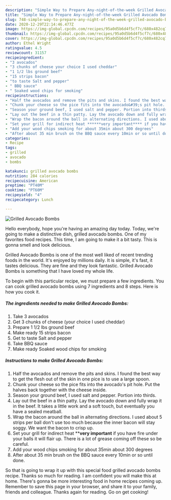 ```yaml
---
description: "Simple Way to Prepare Any-night-of-the-week Grilled Avocado Bombs"
title: "Simple Way to Prepare Any-night-of-the-week Grilled Avocado Bombs"
slug: 748-simple-way-to-prepare-any-night-of-the-week-grilled-avocado-bombs
date: 2020-12-29T22:14:46.477Z
image: https://img-global.cpcdn.com/recipes/95a0d5b6d4f5cf7c/680x482cq70/grilled-avocado-bombs-recipe-main-photo.jpg
thumbnail: https://img-global.cpcdn.com/recipes/95a0d5b6d4f5cf7c/680x482cq70/grilled-avocado-bombs-recipe-main-photo.jpg
cover: https://img-global.cpcdn.com/recipes/95a0d5b6d4f5cf7c/680x482cq70/grilled-avocado-bombs-recipe-main-photo.jpg
author: Ethel Wright
ratingvalue: 4.5
reviewcount: 31157
recipeingredient:
- "3 avocados"
- "3 chunks of cheese your choice I used cheddar"
- "1 1/2 lbs ground beef"
- "15 strips bacon"
- "to taste Salt and pepper"
- " BBQ sauce"
- " Soaked wood chips for smoking"
recipeinstructions:
- "Half the avocados and remove the pits and skins. I found the best way to get the flesh out of the skin in one pice is to use a large spoon."
- "Chunk your cheese so the pice fits into the avocado&#39;s pit hole. Put the halves back together with the cheese inside."
- "Season your ground beef, I used salt and pepper. Portion into thirds."
- "Lay out the beef in a thin patty. Lay the avocado down and fully wrap it in the beef. It takes a little work and a soft touch, but eventually you have a sealed meatball."
- "Wrap the bacon around the ball in alternating directions. I used about 5 strips per ball don&#39;t use too much because the inner bacon will stay soggy. We want the bacon to crisp up."
- "Set your grill for indirect heat ******very important**** if you have fire under your balls it will flair up. There is a lot of grease coming off these so be careful."
- "Add your wood chips smoking for about 35min about 300 degrees"
- "After about 35 min brush on the BBQ sauce every 10min or so until done."
categories:
- Recipe
tags:
- grilled
- avocado
- bombs

katakunci: grilled avocado bombs 
nutrition: 284 calories
recipecuisine: American
preptime: "PT40M"
cooktime: "PT60M"
recipeyield: "4"
recipecategory: Lunch

---
```



![Grilled Avocado Bombs](https://img-global.cpcdn.com/recipes/95a0d5b6d4f5cf7c/680x482cq70/grilled-avocado-bombs-recipe-main-photo.jpg)

Hello everybody, hope you're having an amazing day today. Today, we're going to make a distinctive dish, grilled avocado bombs. One of my favorites food recipes. This time, I am going to make it a bit tasty. This is gonna smell and look delicious.

Grilled Avocado Bombs is one of the most well liked of recent trending foods in the world. It's enjoyed by millions daily. It is simple, it's fast, it tastes delicious. They are fine and they look fantastic. Grilled Avocado Bombs is something that I have loved my whole life.




To begin with this particular recipe, we must prepare a few ingredients. You can cook grilled avocado bombs using 7 ingredients and 8 steps. Here is how you cook it.

<!--inarticleads1-->

##### The ingredients needed to make Grilled Avocado Bombs:

1. Take 3 avocados
1. Get 3 chunks of cheese (your choice I used cheddar)
1. Prepare 1 1/2 lbs ground beef
1. Make ready 15 strips bacon
1. Get to taste Salt and pepper
1. Take  BBQ sauce
1. Make ready  Soaked wood chips for smoking




<!--inarticleads2-->

##### Instructions to make Grilled Avocado Bombs:

1. Half the avocados and remove the pits and skins. I found the best way to get the flesh out of the skin in one pice is to use a large spoon.
1. Chunk your cheese so the pice fits into the avocado&#39;s pit hole. Put the halves back together with the cheese inside.
1. Season your ground beef, I used salt and pepper. Portion into thirds.
1. Lay out the beef in a thin patty. Lay the avocado down and fully wrap it in the beef. It takes a little work and a soft touch, but eventually you have a sealed meatball.
1. Wrap the bacon around the ball in alternating directions. I used about 5 strips per ball don&#39;t use too much because the inner bacon will stay soggy. We want the bacon to crisp up.
1. Set your grill for indirect heat ******very important**** if you have fire under your balls it will flair up. There is a lot of grease coming off these so be careful.
1. Add your wood chips smoking for about 35min about 300 degrees
1. After about 35 min brush on the BBQ sauce every 10min or so until done.




So that is going to wrap it up with this special food grilled avocado bombs recipe. Thanks so much for reading. I am confident you will make this at home. There's gonna be more interesting food in home recipes coming up. Remember to save this page in your browser, and share it to your family, friends and colleague. Thanks again for reading. Go on get cooking!
